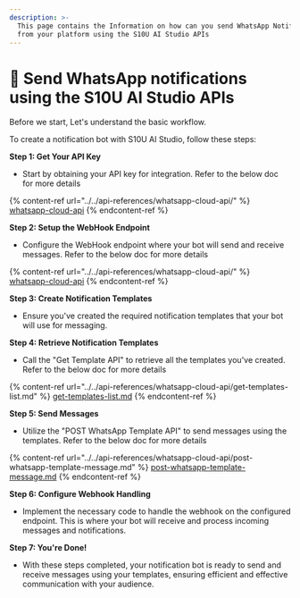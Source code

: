 ```yaml
---
description: >-
  This page contains the Information on how can you send WhatsApp Notifications
  from your platform using the S10U AI Studio APIs
---
```


# 📨 Send WhatsApp notifications using the S10U AI Studio APIs

Before we start, Let's understand the basic workflow.

To create a notification bot with S10U AI Studio, follow these steps:

**Step 1: Get Your API Key**

* Start by obtaining your API key for integration. Refer to the below doc for more details

{% content-ref url="../../api-references/whatsapp-cloud-api/" %}
[whatsapp-cloud-api](../../api-references/whatsapp-cloud-api/)
{% endcontent-ref %}

**Step 2: Setup the WebHook Endpoint**

* Configure the WebHook endpoint where your bot will send and receive messages. Refer to the below doc for more details

{% content-ref url="../../api-references/whatsapp-cloud-api/" %}
[whatsapp-cloud-api](../../api-references/whatsapp-cloud-api/)
{% endcontent-ref %}

**Step 3: Create Notification Templates**

* Ensure you've created the required notification templates that your bot will use for messaging.

**Step 4: Retrieve Notification Templates**

* Call the "Get Template API" to retrieve all the templates you've created. Refer to the below doc for more details

{% content-ref url="../../api-references/whatsapp-cloud-api/get-templates-list.md" %}
[get-templates-list.md](../../api-references/whatsapp-cloud-api/get-templates-list.md)
{% endcontent-ref %}

**Step 5: Send Messages**

* Utilize the "POST WhatsApp Template API" to send messages using the templates. Refer to the below doc for more details

{% content-ref url="../../api-references/whatsapp-cloud-api/post-whatsapp-template-message.md" %}
[post-whatsapp-template-message.md](../../api-references/whatsapp-cloud-api/post-whatsapp-template-message.md)
{% endcontent-ref %}

**Step 6: Configure Webhook Handling**

* Implement the necessary code to handle the webhook on the configured endpoint. This is where your bot will receive and process incoming messages and notifications.

**Step 7: You're Done!**

* With these steps completed, your notification bot is ready to send and receive messages using your templates, ensuring efficient and effective communication with your audience.
